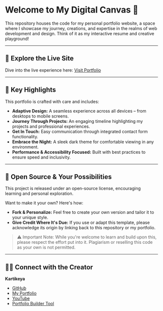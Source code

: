 # Welcome to My Digital Canvas 🎨

This repository houses the code for my personal portfolio website, a space where I showcase my journey, creations, and expertise in the realms of web development and design. Think of it as my interactive resume and creative playground!

---

## 🚀 Explore the Live Site

Dive into the live experience here: [Visit Portfolio](http://kartikeyalab.github.io/kartikeya)

---

## 🌟 Key Highlights

This portfolio is crafted with care and includes:

* **Adaptive Design:** A seamless experience across all devices – from desktops to mobile screens.
* **Journey Through Projects:** An engaging timeline highlighting my projects and professional experiences.
* **Get In Touch:** Easy communication through integrated contact form functionality.
* **Embrace the Night:** A sleek dark theme for comfortable viewing in any environment.
* **Performance & Accessibility Focused:** Built with best practices to ensure speed and inclusivity.

---

## 📜 Open Source & Your Possibilities

This project is released under an open-source license, encouraging learning and personal exploration.

Want to make it your own? Here's how:

* **Fork & Personalize:** Feel free to create your own version and tailor it to your unique style.
* **Give Credit Where It's Due:** If you use or adapt this template, please acknowledge its origin by linking back to this repository or my portfolio.

> ⚠️ Important Note: While you're welcome to learn and build upon this, please respect the effort put into it. Plagiarism or reselling this code as your own is not permitted.

---

## 🧑‍💻 Connect with the Creator

**Kartikeya**

* [GitHub](https://github.com/kartikeyalab)
* [My Portfolio](http://kartikeyalab.github.io/kartikeya)
* [YouTube](https://www.youtube.com/@clever-ways)
* [Portfolio Builder Tool](https://kartikeyalab.github.io/PortfolioBuilder/)
